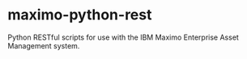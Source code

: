 # maximo-python-rest
Python RESTful scripts for use with the IBM Maximo Enterprise Asset Management system.
